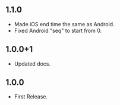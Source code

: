 ## 1.1.0
- Made iOS end time the same as Android.
- Fixed Android "seq" to start from 0.

## 1.0.0+1
- Updated docs.

## 1.0.0
- First Release.

